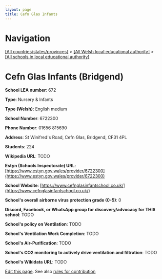 ```yaml
---
layout: page
title: Cefn Glas Infants
---
```

# Navigation

[[All countries/states/provinces]](../../..) > [[All Welsh local educational authority]](../..) > [[All schools in local educational authority]](..)

# Cefn Glas Infants (Bridgend)

**School LEA number**: 672

**Type**: Nursery & Infants

**Type (Welsh)**: English medium

**School Number**: 6722300

**Phone Number**: 01656 815690

**Address**: St Winifred's Road, Cefn Glas, Bridgend, CF31 4PL

**Students**: 224

**Wikipedia URL**: TODO

**Estyn (Schools Inspectorate) URL**: [https://www.estyn.gov.wales/provider/6722300](https://www.estyn.gov.wales/provider/6722300)

**School Website**: [https://www.cefnglasinfantschool.co.uk/](https://www.cefnglasinfantschool.co.uk/)

**School's overall airborne virus protection grade (0-5)**: 0

**Discord, Facebook, or WhatsApp group for discovery/advocacy for THIS school**: TODO

**School's policy on Ventilation**: TODO

**School's Ventilation Work Completion**: TODO

**School's Air-Purification**: TODO

**School's CO2 monitoring to actively drive ventilation and filtration**: TODO

**School's Wikidata URL**: TODO




[Edit this page](https://github.com/ventilate-schools/Wales/edit/prif/./Bridgend/Cefn_Glas_Infants.md). See also [rules for contribution](../../../contribution-rules/)